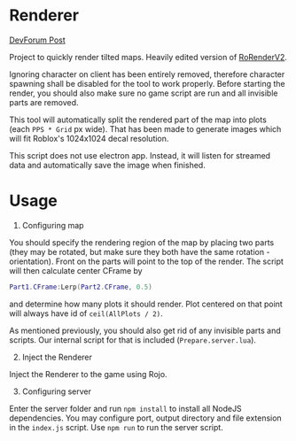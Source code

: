 # Renderer
[DevForum Post](https://devforum.roblox.com/t/minimap-render-gui/1995940)

Project to quickly render tilted maps. Heavily edited version of [RoRenderV2](https://devforum.roblox.com/t/minimap-render-rorenderv3/965827).

Ignoring character on client has been entirely removed, therefore character spawning shall be disabled for the tool to work properly. Before starting the render, you should also make sure no game script are run and all invisible parts are removed.

This tool will automatically split the rendered part of the map into plots (each `PPS * Grid` px wide). That has been made to generate images which will fit Roblox's 1024x1024 decal resolution.

This script does not use electron app. Instead, it will listen for streamed data and automatically save the image when finished.

# Usage

1) Configuring map

You should specify the rendering region of the map by placing two parts (they may be rotated, but make sure they both have the same rotation - orientation). Front on the parts will point to the top of the render. The script will then calculate center CFrame by 
```lua
Part1.CFrame:Lerp(Part2.CFrame, 0.5)
```
and determine how many plots it should render. Plot centered on that point will always have id of `ceil(AllPlots / 2)`.

As mentioned previously, you should also get rid of any invisible parts and scripts. Our internal script for that is included (`Prepare.server.lua`).

2) Inject the Renderer

Inject the Renderer to the game using Rojo.

3) Configuring server

Enter the server folder and run `npm install` to install all NodeJS dependencies. You may configure port, output directory and file extension in the `index.js` script. Use `npm run` to run the server script.
